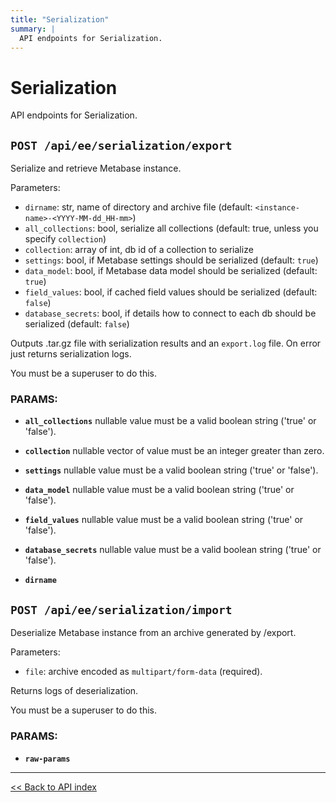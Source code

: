 ```yaml
---
title: "Serialization"
summary: |
  API endpoints for Serialization.
---
```


# Serialization

API endpoints for Serialization.

## `POST /api/ee/serialization/export`

Serialize and retrieve Metabase instance.

  Parameters:
  - `dirname`: str, name of directory and archive file (default: `<instance-name>-<YYYY-MM-dd_HH-mm>`)
  - `all_collections`: bool, serialize all collections (default: true, unless you specify `collection`)
  - `collection`: array of int, db id of a collection to serialize
  - `settings`: bool, if Metabase settings should be serialized (default: `true`)
  - `data_model`: bool, if Metabase data model should be serialized (default: `true`)
  - `field_values`: bool, if cached field values should be serialized (default: `false`)
  - `database_secrets`: bool, if details how to connect to each db should be serialized (default: `false`)

  Outputs .tar.gz file with serialization results and an `export.log` file.
  On error just returns serialization logs.

You must be a superuser to do this.

### PARAMS:

*  **`all_collections`** nullable value must be a valid boolean string ('true' or 'false').

*  **`collection`** nullable vector of value must be an integer greater than zero.

*  **`settings`** nullable value must be a valid boolean string ('true' or 'false').

*  **`data_model`** nullable value must be a valid boolean string ('true' or 'false').

*  **`field_values`** nullable value must be a valid boolean string ('true' or 'false').

*  **`database_secrets`** nullable value must be a valid boolean string ('true' or 'false').

*  **`dirname`**

## `POST /api/ee/serialization/import`

Deserialize Metabase instance from an archive generated by /export.

  Parameters:
  - `file`: archive encoded as `multipart/form-data` (required).

  Returns logs of deserialization.

You must be a superuser to do this.

### PARAMS:

*  **`raw-params`**

---

[<< Back to API index](../../api-documentation.md)